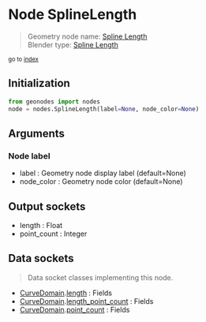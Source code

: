 
# Node SplineLength

> Geometry node name: [Spline Length](https://docs.blender.org/manual/en/latest/modeling/geometry_nodes/curve/spline_length.html)<br>
  Blender type: [Spline Length](https://docs.blender.org/api/current/bpy.types.GeometryNodeSplineLength.html)
  
<sub>go to [index](/docs/index.md)</sub>

## Initialization

```python
from geonodes import nodes
node = nodes.SplineLength(label=None, node_color=None)
```



## Arguments


### Node label

- label : Geometry node display label (default=None)
- node_color : Geometry node color (default=None)

## Output sockets

- length : Float
- point_count : Integer

## Data sockets

> Data socket classes implementing this node.
  
  
- [CurveDomain](/docs/CurveDomain.md).[length](/docs/CurveDomain.md#length) : Fields
- [CurveDomain](/docs/CurveDomain.md).[length_point_count](/docs/CurveDomain.md#length_point_count) : Fields
- [CurveDomain](/docs/CurveDomain.md).[point_count](/docs/CurveDomain.md#point_count) : Fields
  
